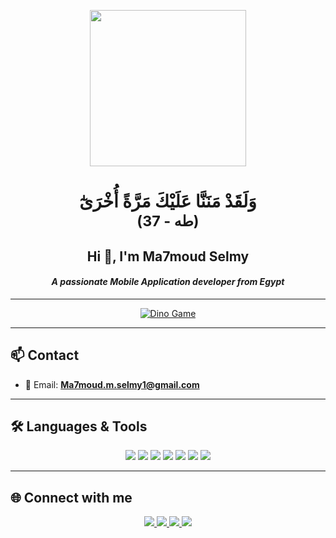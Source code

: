 <p align="center">
  <img src="https://media.giphy.com/media/3oEjI6SIIHBdRxXI40/giphy.gif" width="250" />
</p>

<h1 align="center" dir="rtl">
  وَلَقَدْ مَنَنَّا عَلَيْكَ مَرَّةً أُخْرَىٰٓ  
  <br/>
  <small>(طه - 37)</small>
</h1>

<h2 align="center">Hi 👋, I'm Ma7moud Selmy</h2>
<h4 align="center"><i>A passionate Mobile Application developer from Egypt</i></h4>

---

<p align="center">
  <a href="https://ma7moudselmy.github.io/dino-runner/" target="_blank">
    <img src="https://readme-typing-svg.demolab.com?font=Fira+Code&size=24&pause=1000&color=00B8D4&center=true&width=435&lines=Click+Here+To+Play+Dino+Game+🦖" alt="Dino Game" />
  </a>
</p>

---

## 📫 Contact

- 💬 Email: **Ma7moud.m.selmy1@gmail.com**

---

## 🛠 Languages & Tools

<p align="center">
  <img src="https://img.shields.io/badge/Dart-0175C2?style=for-the-badge&logo=dart&logoColor=white"/>
  <img src="https://img.shields.io/badge/Flutter-02569B?style=for-the-badge&logo=flutter&logoColor=white"/>
  <img src="https://img.shields.io/badge/Python-3776AB?style=for-the-badge&logo=python&logoColor=white"/>
  <img src="https://img.shields.io/badge/Linux-FCC624?style=for-the-badge&logo=linux&logoColor=black"/>
  <img src="https://img.shields.io/badge/Android-3DDC84?style=for-the-badge&logo=android&logoColor=white"/>
  <img src="https://img.shields.io/badge/C++-00599C?style=for-the-badge&logo=c%2B%2B&logoColor=white"/>
  <img src="https://img.shields.io/badge/C-00599C?style=for-the-badge&logo=c&logoColor=white"/>
</p>

---

## 🌐 Connect with me

<p align="center">
  <a href="https://github.com/Ma7moudSelmy" target="_blank">
    <img src="https://img.shields.io/badge/GitHub-181717?style=for-the-badge&logo=github&logoColor=white"/>
  </a>
  <a href="https://www.youtube.com/@Ma7moudSelmy" target="_blank">
    <img src="https://img.shields.io/badge/YouTube-FF0000?style=for-the-badge&logo=youtube&logoColor=white"/>
  </a>
  <a href="https://www.linkedin.com/in/mahmoud-selmy-862162335/" target="_blank">
    <img src="https://img.shields.io/badge/LinkedIn-0077B5?style=for-the-badge&logo=linkedin&logoColor=white"/>
  </a>
  <a href="https://codeforces.com/profile/Ma7moudSelmy1" target="_blank">
    <img src="https://img.shields.io/badge/Codeforces-1F8ACB?style=for-the-badge&logoColor=white"/>
  </a>
</p>
